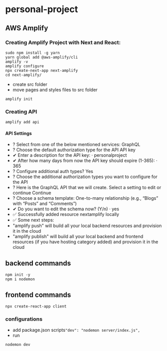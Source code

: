 # personal-project

## AWS Amplify
### Creating Amplify Project with Next and React:
```
sudo npm install -g yarn
yarn global add @aws-amplify/cli
amplify -v
amplify configure
npx create-next-app next-amplify
cd next-amplify/
```
- create src folder
- move pages and styles files to src folder 
```
amplify init
```
### Creating API
```
amplify add api
```
####  **API Settings** 
* ? Select from one of the below mentioned services: GraphQL
* ? Choose the default authorization type for the API API key
* ✔ Enter a description for the API key: · personalproject
* ✔ After how many days from now the API key should expire (1-365): · 365
* ? Configure additional auth types? Yes
* ? Choose the additional authorization types you want to configure for the API 
* ? Here is the GraphQL API that we will create. Select a setting to edit or continue Continue
* ? Choose a schema template: One-to-many relationship (e.g., “Blogs” with “Posts” and “Comments”)
* ✔ Do you want to edit the schema now? (Y/n) · yes
* ✅ Successfully added resource nextamplify locally
* ✅ Some next steps:
* "amplify push" will build all your local backend resources and provision it in the cloud
* "amplify publish" will build all your local backend and frontend resources (if you have hosting category added) and provision it in the cloud
## backend commands
```
npm init -y
npm i nodemon
```

## frontend commands
```
npx create-react-app client
```

### configurations
- add package.json scripts`"dev": "nodemon server/index.js",`
- run

```
nodemon dev
```



